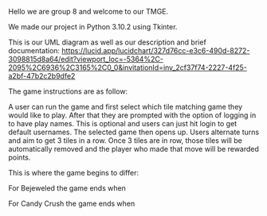 Hello we are group 8 and welcome to our TMGE.  

We made our project in Python 3.10.2 using Tkinter. 

This is our UML diagram as well as our description and brief documentation: https://lucid.app/lucidchart/327d76cc-e3c6-490d-8272-3098815d8a64/edit?viewport_loc=-5364%2C-2095%2C6936%2C3165%2C0_0&invitationId=inv_2cf37f74-2227-4f25-a2bf-47b2c2b9dfe2 

The game instructions are as follow: 

A user can run the game and first select which tile matching game they would like to play. 
After that they are prompted with the option of logging in to have play names. This is optional and users can just hit login to get default usernames. 
The selected game then opens up. Users alternate turns and aim to get 3 tiles in a row. Once 3 tiles are in row, those tiles will be automatically removed and the player who made that move will be rewarded points. 

This is where the game begins to differ: 

For Bejeweled the game ends when  

For Candy Crush the game ends when

